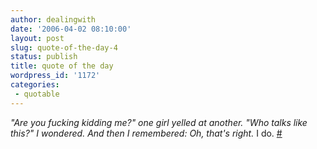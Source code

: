 ```yaml
---
author: dealingwith
date: '2006-04-02 08:10:00'
layout: post
slug: quote-of-the-day-4
status: publish
title: quote of the day
wordpress_id: '1172'
categories:
 - quotable
---
```


_"Are you fucking kidding me?" one girl yelled at another. "Who talks like
this?" I wondered. And then I remembered: Oh, that's right._ I do. [#][1]

   [1]: http://sarahhepola.com/blog/

